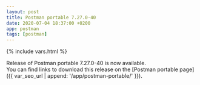```yaml
---
layout: post
title: Postman portable 7.27.0-40
date: 2020-07-04 18:37:00 +0200
app: postman
tags: [postman]
---
```

{% include vars.html %}

Release of Postman portable 7.27.0-40 is now available.<br />
You can find links to download this release on the [Postman portable page]({{ var_seo_url | append: '/app/postman-portable/' }}).
